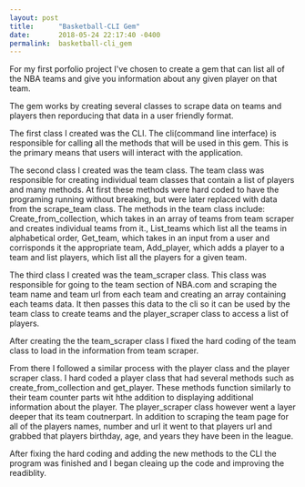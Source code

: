 ```yaml
---
layout: post
title:      "Basketball-CLI Gem"
date:       2018-05-24 22:17:40 -0400
permalink:  basketball-cli_gem
---
```



For my first porfolio project I've chosen to create a gem that can list all of the NBA teams and give you information about any given player on that team. 

The gem works by creating several classes to scrape data on teams and players then reporducing that data in a user friendly format. 

The first class I created was the CLI. The cli(command line interface) is responsible for calling all the methods that will be used in this gem. This is the primary means that users will interact with the application.  

The second class I created was the team class.  The team class was responsible for creating individual team classes that contain a list of players and many  methods. At first these methods were hard coded to have the programing running without breaking, but were later replaced with data from the scrape_team class. The methods in the team class include: Create_from_collection, which takes in an array of teams from team scraper and creates individual teams from it., List_teams which list all the teams in alphabetical order, Get_team, which takes in an input from a user and corrisponds it the appropriate team, Add_player, which adds  a player to a team and list players, which list all the players for a given team.

The third class I created was the team_scraper class. This class was responsible for going to the team section of NBA.com and scraping the team name and team url from each team and creating an array containing each teams data. It then passes this data to the cli so it can be used by the team class to create teams and the player_scraper class to access a list of players.

After creating the the team_scraper class I fixed the hard coding of the team class to load in the information from team scraper.

From there I followed a similar process with the player class and the player scraper class. I hard coded a player class that had several methods such as create_from_collection and get_player.  These methods function similarly to their team counter parts wit hthe addition to displaying additional information about the player.  The player_scraper class however went a layer deeper that its team coutnerpart. In addition to scraping the team page for all of the players names, number and url it went to that players url and grabbed that players birthday, age, and years they have been in the league.

After fixing the hard coding and adding the new methods to the CLI the program was finished and I began cleaing up the code and improving the readiblity.  
